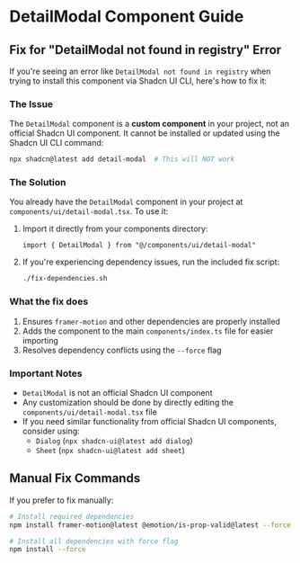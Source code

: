 # DetailModal Component Guide

## Fix for "DetailModal not found in registry" Error

If you're seeing an error like `DetailModal not found in registry` when trying to install this component via Shadcn UI CLI, here's how to fix it:

### The Issue

The `DetailModal` component is a **custom component** in your project, not an official Shadcn UI component. It cannot be installed or updated using the Shadcn UI CLI command:

```bash
npx shadcn@latest add detail-modal  # This will NOT work
```

### The Solution

You already have the `DetailModal` component in your project at `components/ui/detail-modal.tsx`. To use it:

1. Import it directly from your components directory:
   ```tsx
   import { DetailModal } from "@/components/ui/detail-modal"
   ```

2. If you're experiencing dependency issues, run the included fix script:
   ```bash
   ./fix-dependencies.sh
   ```

### What the fix does

1. Ensures `framer-motion` and other dependencies are properly installed
2. Adds the component to the main `components/index.ts` file for easier importing
3. Resolves dependency conflicts using the `--force` flag

### Important Notes

- `DetailModal` is not an official Shadcn UI component
- Any customization should be done by directly editing the `components/ui/detail-modal.tsx` file
- If you need similar functionality from official Shadcn UI components, consider using:
  - `Dialog` (`npx shadcn-ui@latest add dialog`)
  - `Sheet` (`npx shadcn-ui@latest add sheet`)

## Manual Fix Commands

If you prefer to fix manually:

```bash
# Install required dependencies
npm install framer-motion@latest @emotion/is-prop-valid@latest --force

# Install all dependencies with force flag
npm install --force
``` 